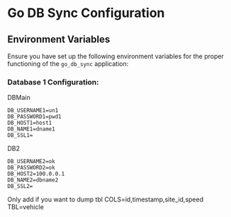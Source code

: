 # Go DB Sync Configuration

## Environment Variables

Ensure you have set up the following environment variables for the proper functioning of the `go_db_sync` application:

### Database 1 Configuration:

DBMain
```env
DB_USERNAME1=un1
DB_PASSWORD1=pwd1
DB_HOST1=host1
DB_NAME1=dname1
DB_SSL1=
```

DB2
```env
DB_USERNAME2=ok
DB_PASSWORD2=ok
DB_HOST2=100.0.0.1
DB_NAME2=dbname2
DB_SSL2=
```

Only add if you want to dump tbl
COLS=id,timestamp,site_id,speed 
TBL=vehicle
```